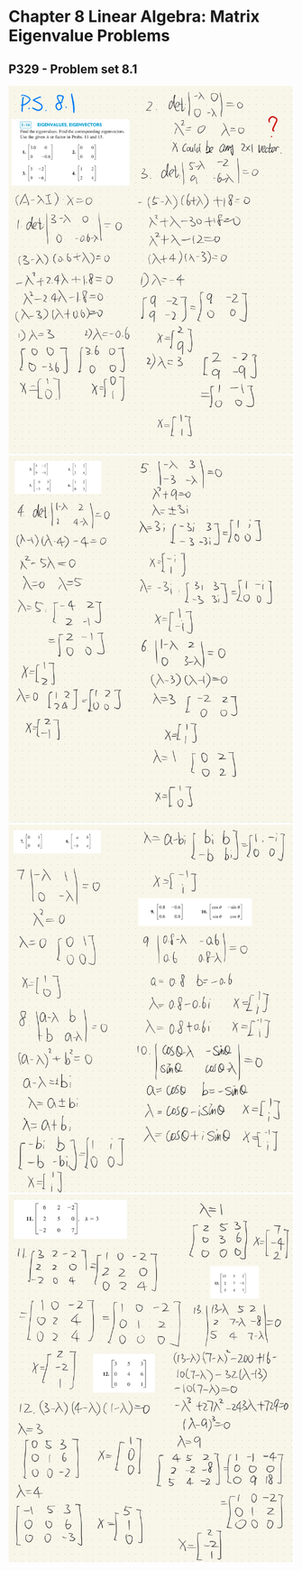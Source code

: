 # Chapter 8 Linear Algebra: Matrix Eigenvalue Problems

## P329 - Problem set 8.1
<img src="Img/Calculus 3-8-2.jpg" alt="drawing" style="width:700px;"/>
<img src="Img/Calculus 3-8-3.jpg" alt="drawing" style="width:700px;"/>
<img src="Img/Calculus 3-8-4.jpg" alt="drawing" style="width:700px;"/>
<img src="Img/Calculus 3-8-5.jpg" alt="drawing" style="width:700px;"/>
